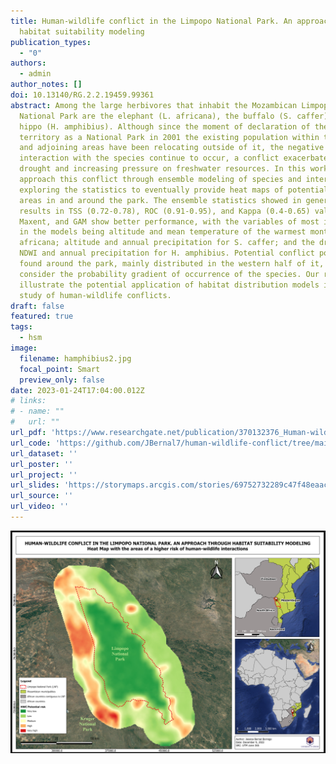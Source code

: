 ```yaml
---
title: Human-wildlife conflict in the Limpopo National Park. An approach through
  habitat suitability modeling
publication_types:
  - "0"
authors:
  - admin
author_notes: []
doi: 10.13140/RG.2.2.19459.99361
abstract: Among the large herbivores that inhabit the Mozambican Limpopo
  National Park are the elephant (L. africana), the buffalo (S. caffer), and the
  hippo (H. amphibius). Although since the moment of declaration of the
  territory as a National Park in 2001 the existing population within the park
  and adjoining areas have been relocating outside of it, the negative human
  interaction with the species continue to occur, a conflict exacerbated by
  drought and increasing pressure on freshwater resources. In this work, we
  approach this conflict through ensemble modeling of species and interactions,
  exploring the statistics to eventually provide heat maps of potential conflict
  areas in and around the park. The ensemble statistics showed in general good
  results in TSS (0.72-0.78), ROC (0.91-0.95), and Kappa (0.4-0.65) values. RF,
  Maxent, and GAM show better performance, with the variables of most importance
  in the models being altitude and mean temperature of the warmest month for L.
  africana; altitude and annual precipitation for S. caffer; and the dry season
  NDWI and annual precipitation for H. amphibius. Potential conflict points are
  found around the park, mainly distributed in the western half of it, if we
  consider the probability gradient of occurrence of the species. Our results
  illustrate the potential application of habitat distribution models in the
  study of human-wildlife conflicts.
draft: false
featured: true
tags:
  - hsm
image:
  filename: hamphibius2.jpg
  focal_point: Smart
  preview_only: false
date: 2023-01-24T17:04:00.012Z
# links:
# - name: ""
#   url: ""
url_pdf: 'https://www.researchgate.net/publication/370132376_Human-wildlife_conflict_in_the_Limpopo_National_Park_An_approach_through_habitat_suitability_modeling'
url_code: 'https://github.com/JBernal7/human-wildlife-conflict/tree/main/Rmd'
url_dataset: ''
url_poster: ''
url_project: ''
url_slides: 'https://storymaps.arcgis.com/stories/69752732289c47f48eaaca10d127fe8e'
url_source: ''
url_video: ''
---
```

![](heat_map_limpopo.png "Map DOI: 10.13140/RG.2.2.29903.15520")
